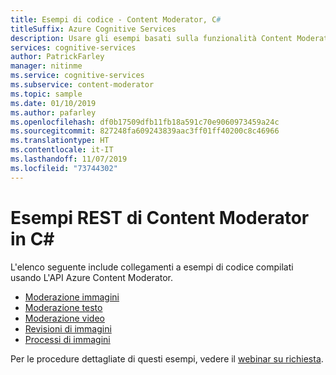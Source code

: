 ```yaml
---
title: Esempi di codice - Content Moderator, C#
titleSuffix: Azure Cognitive Services
description: Usare gli esempi basati sulla funzionalità Content Moderator di Servizi cognitivi di Azure nell'applicazione tramite chiamate API REST.
services: cognitive-services
author: PatrickFarley
manager: nitinme
ms.service: cognitive-services
ms.subservice: content-moderator
ms.topic: sample
ms.date: 01/10/2019
ms.author: pafarley
ms.openlocfilehash: df0b17509dfb11fb18a591c70e9060973459a24c
ms.sourcegitcommit: 827248fa609243839aac3ff01ff40200c8c46966
ms.translationtype: HT
ms.contentlocale: it-IT
ms.lasthandoff: 11/07/2019
ms.locfileid: "73744302"
---
```

# <a name="content-moderator-rest-samples-in-c"></a>Esempi REST di Content Moderator in C#

L'elenco seguente include collegamenti a esempi di codice compilati usando L'API Azure Content Moderator.

- [Moderazione immagini](https://github.com/MicrosoftContentModerator/ContentModerator-API-Samples/tree/master/ImageModeration)
- [Moderazione testo](https://github.com/MicrosoftContentModerator/ContentModerator-API-Samples/tree/master/TextModeration)
- [Moderazione video](https://github.com/MicrosoftContentModerator/ContentModerator-API-Samples/tree/master/VideoModeration)
- [Revisioni di immagini](https://github.com/MicrosoftContentModerator/ContentModerator-API-Samples/tree/master/ImageReviews)
- [Processi di immagini](https://github.com/MicrosoftContentModerator/ContentModerator-API-Samples/tree/master/ImageJob)

Per le procedure dettagliate di questi esempi, vedere il [webinar su richiesta](https://info.microsoft.com/cognitive-services-content-moderator-ondemand.html).
